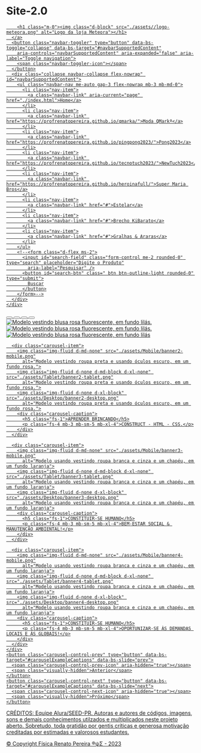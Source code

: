 # Site-2.0
 
<!DOCTYPE html>
<html lang="pt-br">
<head>
  <meta charset="UTF-8" />
  <meta name="viewport" content="width=device-width, initial-scale=1.0" />
  <link rel="shortcut icon" href="./assets/favicon.png" type="image/x-icon">
  <title>Meu Banner</title>
  <link rel="stylesheet" href="https://cdn.jsdelivr.net/npm/bootstrap-icons@1.10.5/font/bootstrap-icons.css">
  <link href="https://cdn.jsdelivr.net/npm/bootstrap@5.0.2/dist/css/bootstrap.min.css" rel="stylesheet"
    integrity="sha384-EVSTQN3/azprG1Anm3QDgpJLIm9Nao0Yz1ztcQTwFspd3yD65VohhpuuCOmLASjC" crossorigin="anonymous" />
  <link rel="stylesheet" href="styles.css">
</head>
 
<body>
  <!-- header/navbar -->
  <nav class="navbar navbar-expand-md navbar-light bg-black navbar-dark navbar-fixed">
    <div class="container-fluid">
      <a class="navbar-brand" href="./index.html">
       
        <h1 class="m-0"><img class="d-block" src="./assets//logo-meteora.png" alt="Logo da loja Meteora"></h1>
      </a>
      <button class="navbar-toggler" type="button" data-bs-toggle="collapse" data-bs-target="#navbarSupportedContent"
        aria-controls="navbarSupportedContent" aria-expanded="false" aria-label="Toggle navigation">
        <span class="navbar-toggler-icon"></span>
      </button>
      <div class="collapse navbar-collapse flex-nowrap" id="navbarSupportedContent">
        <ul class="navbar-nav me-auto gap-3 flex-nowrap mb-3 mb-md-0">
          <li class="nav-item">
            <a class="navbar-link" aria-current="page" href="./index.html">Home</a>
          </li>
          <li class="nav-item">
            <a class="navbar-link" href="https://profrenatopereira.github.io/qmarka/">Moda QMarkª</a>
          </li>
          <li class="nav-item">
            <a class="navbar-link" href="https://profrenatopereira.github.io/pingpong2023/">Pong2023</a>
          </li>
          <li class="nav-item">
            <a class="navbar-link" href="https://profrenatopereira.github.io/tecnotuch2023/">NewTuch2023</a>
          </li>
          <li class="nav-item">
            <a class="navbar-link" href="https://profrenatopereira.github.io/heroinafull/">Super Maria Bros</a>
          </li>
          <li class="nav-item">
            <a class="navbar-link" href="#">Estelar</a>
          </li>
          <li class="nav-item">
            <a class="navbar-link" href="#">Brecho KiBarato</a>
          </li>
          <li class="nav-item">
            <a class="navbar-link" href="#">Gralhas & Araras</a>
          </li>
        </ul>
        <!--<form class="d-flex ms-2">
          <input id="search-field" class="form-control me-2 rounded-0" type="search" placeholder="Digite o Produto"
            aria-label="Pesquisar" />
          <button id="search-btn" class=" btn btn-outline-light rounded-0" type="submit">
            Buscar
          </button>
        </form>-->
      </div>
    </div>
  </nav>

  <!-- carousel. Para alterar o número de slides, altere o número na linha "carousel slide mb-4 carousel"-->
  <div id="carouselExampleCaptions" class="carousel slide mb-4 carousel" data-bs-ride="carousel">
    <div class="carousel-indicators">
      <button type="button" data-bs-target="#carouselExampleCaptions" data-bs-slide-to="0" class="active"
        aria-current="true" aria-label="Slide 1"></button>
      <button type="button" data-bs-target="#carouselExampleCaptions" data-bs-slide-to="1"
        aria-label="Slide 2"></button>
      <button type="button" data-bs-target="#carouselExampleCaptions" data-bs-slide-to="2"
        aria-label="Slide 3"></button>
      <button type="button" data-bs-target="#carouselExampleCaptions" data-bs-slide-to="3"
        aria-label="Slide 4"></button>
    </div>
    <div class="carousel-inner">
      <div class="carousel-item active">
        <img class="img-fluid d-md-none" src="./assets/Mobile/banner1-mobile.png"
          alt="Modelo vestindo blusa rosa fluorescente, em fundo lilás.">
        <img class="img-fluid d-none d-md-block d-xl-none" src="./assets/Tablet/banner1-tablet.png"
          alt="Modelo vestindo blusa rosa fluorescente, em fundo lilás.">
        <img class="img-fluid d-none d-xl-block w-100" src="./assets/Desktop/banner1-desktop.png"
          alt="Modelo vestindo blusa rosa fluorescente, em fundo lilás">
      </div>

      <div class="carousel-item">
        <img class="img-fluid d-md-none" src="./assets/Mobile/banner2-mobile.png"
          alt="Modelo vestindo roupa preta e usando óculos escuro, em um fundo rosa.">
        <img class="img-fluid d-none d-md-block d-xl-none" src="./assets/Tablet/banner2-tablet.png"
          alt="Modelo vestindo roupa preta e usando óculos escuro, em um fundo rosa.">
        <img class="img-fluid d-none d-xl-block" src="./assets/Desktop/banner2-desktop.png"
          alt="Modelo vestindo roupa preta e usando óculos escuro, em um fundo rosa.">
        <div class="carousel-caption">
          <h5 class="fs-1">APRENDER BRINCANDO</h5>
          <p class="fs-4 mb-3 mb-sm-5 mb-xl-4">CONSTRUCT - HTML - CSS.</p>
        </div>
      </div>

      <div class="carousel-item">
        <img class="img-fluid d-md-none" src="./assets/Mobile/banner3-mobile.png"
          alt="Modelo usando vestindo roupa branca e cinza e um chapéu, em um fundo laranja">
        <img class="img-fluid d-none d-md-block d-xl-none" src="./assets/Tablet/banner3-tablet.png"
          alt="Modelo usando vestindo roupa branca e cinza e um chapéu, em um fundo laranja">
        <img class="img-fluid d-none d-xl-block" src="./assets/Desktop/banner3-desktop.png"
          alt="Modelo usando vestindo roupa branca e cinza e um chapéu, em um fundo laranja">
        <div class="carousel-caption">
          <h5 class="fs-1">CONSTITUIR-SE HUMANO</h5>
          <p class="fs-4 mb-3 mb-sm-5 mb-xl-4">BEM-ESTAR SOCIAL & MANUTENÇÃO AMBIENTAL!</p>
        </div>
      </div>

      <div class="carousel-item">
        <img class="img-fluid d-md-none" src="./assets/Mobile/banner4-mobile.png"
          alt="Modelo usando vestindo roupa branca e cinza e um chapéu, em um fundo laranja">
        <img class="img-fluid d-none d-md-block d-xl-none" src="./assets/Tablet/banner4-tablet.png"
          alt="Modelo usando vestindo roupa branca e cinza e um chapéu, em um fundo laranja">
        <img class="img-fluid d-none d-xl-block" src="./assets/Desktop/banner4-desktop.png"
          alt="Modelo usando vestindo roupa branca e cinza e um chapéu, em um fundo laranja">
        <div class="carousel-caption">
          <h5 class="fs-1">CONSTITUIR-SE HUMANO</h5>
          <p class="fs-4 mb-3 mb-sm-5 mb-xl-4">OPORTUNIZAR-SE ÀS DEMANDAS LOCAIS E ÀS GLOBAIS!</p>
        </div>
      </div>
    </div>
    <button class="carousel-control-prev" type="button" data-bs-target="#carouselExampleCaptions" data-bs-slide="prev">
      <span class="carousel-control-prev-icon" aria-hidden="true"></span>
      <span class="visually-hidden">Anterior</span>
    </button>
    <button class="carousel-control-next" type="button" data-bs-target="#carouselExampleCaptions" data-bs-slide="next">
      <span class="carousel-control-next-icon" aria-hidden="true"></span>
      <span class="visually-hidden">Próximo</span>
    </button>
  </div>

  
  <!-- footer -->
  <footer class="text-justify bg-black text-light">
    <p class="p-3 m-0">CRÉDITOS: Equipe Alura/SEED-PR. Autoras e autores de códigos, imagens, sons e demais conhecimentos utilzados e multiplicados neste projeto aberto. Sobretudo, toda gratidão por gentis críticas e generosa motivação creditadas por estimadas e valorosos estudantes.
      <div class="text-center copyright">© Copyright Física Renato Pereira ®ψΣ - 2023</div></p>
  </footer>

  <script src="https://cdn.jsdelivr.net/npm/bootstrap@5.0.2/dist/js/bootstrap.bundle.min.js"
    integrity="sha384-MrcW6ZMFYlzcLA8Nl+NtUVF0sA7MsXsP1UyJoMp4YLEuNSfAP+JcXn/tWtIaxVXM"
    crossorigin="anonymous"></script>
  <script src="./src/scripts/conectar.js" type="module"></script>
  <script src="./src/scripts/writeProducts.js" type="module"></script>
  <script src="./src/scripts/modal.js" type="module"></script>
  <script src="./src/scripts/filter.js" type="module"></script>
  <script src="./src/scripts/search.js" type="module"></script>
  <script src="./src/scripts/emailForm.js" type="module"></script>
</body>
</html>
